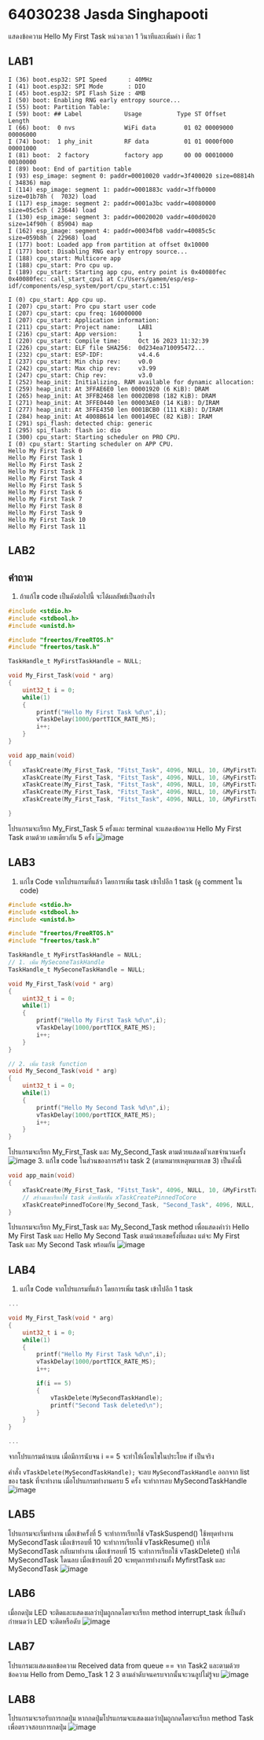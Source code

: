 # 64030238 Jasda Singhapooti

แสดงข้อความ Hello My First Task หน่วงเวลา 1 วินาทีและเพิ่มค่า i ทีละ 1
## LAB1
```
I (36) boot.esp32: SPI Speed      : 40MHz
I (41) boot.esp32: SPI Mode       : DIO
I (45) boot.esp32: SPI Flash Size : 4MB
I (50) boot: Enabling RNG early entropy source...
I (55) boot: Partition Table:
I (59) boot: ## Label            Usage          Type ST Offset   Length
I (66) boot:  0 nvs              WiFi data        01 02 00009000 00006000
I (74) boot:  1 phy_init         RF data          01 01 0000f000 00001000
I (81) boot:  2 factory          factory app      00 00 00010000 00100000
I (89) boot: End of partition table
I (93) esp_image: segment 0: paddr=00010020 vaddr=3f400020 size=08814h ( 34836) map
I (114) esp_image: segment 1: paddr=0001883c vaddr=3ffb0000 size=01b78h (  7032) load
I (117) esp_image: segment 2: paddr=0001a3bc vaddr=40080000 size=05c5ch ( 23644) load
I (130) esp_image: segment 3: paddr=00020020 vaddr=400d0020 size=14f90h ( 85904) map
I (162) esp_image: segment 4: paddr=00034fb8 vaddr=40085c5c size=059b8h ( 22968) load
I (177) boot: Loaded app from partition at offset 0x10000
I (177) boot: Disabling RNG early entropy source...
I (188) cpu_start: Multicore app
I (188) cpu_start: Pro cpu up.
I (189) cpu_start: Starting app cpu, entry point is 0x40080fec
0x40080fec: call_start_cpu1 at C:/Users/gamem/esp/esp-idf/components/esp_system/port/cpu_start.c:151

I (0) cpu_start: App cpu up.
I (207) cpu_start: Pro cpu start user code
I (207) cpu_start: cpu freq: 160000000
I (207) cpu_start: Application information:
I (211) cpu_start: Project name:     LAB1
I (216) cpu_start: App version:      1
I (220) cpu_start: Compile time:     Oct 16 2023 11:32:39
I (226) cpu_start: ELF file SHA256:  0d234ea710095472...
I (232) cpu_start: ESP-IDF:          v4.4.6
I (237) cpu_start: Min chip rev:     v0.0
I (242) cpu_start: Max chip rev:     v3.99
I (247) cpu_start: Chip rev:         v3.0
I (252) heap_init: Initializing. RAM available for dynamic allocation:
I (259) heap_init: At 3FFAE6E0 len 00001920 (6 KiB): DRAM
I (265) heap_init: At 3FFB2468 len 0002DB98 (182 KiB): DRAM
I (271) heap_init: At 3FFE0440 len 00003AE0 (14 KiB): D/IRAM
I (277) heap_init: At 3FFE4350 len 0001BCB0 (111 KiB): D/IRAM
I (284) heap_init: At 4008B614 len 000149EC (82 KiB): IRAM
I (291) spi_flash: detected chip: generic
I (295) spi_flash: flash io: dio
I (300) cpu_start: Starting scheduler on PRO CPU.
I (0) cpu_start: Starting scheduler on APP CPU.
Hello My First Task 0
Hello My First Task 1
Hello My First Task 2
Hello My First Task 3
Hello My First Task 4
Hello My First Task 5
Hello My First Task 6
Hello My First Task 7
Hello My First Task 8
Hello My First Task 9
Hello My First Task 10
Hello My First Task 11
```
## LAB2
## คำถาม 
1. ถ้าแก้ไข code เป็นดังต่อไปนี้ จะได้ผลลัพธ์เป็นอย่างไร

```c
#include <stdio.h>
#include <stdbool.h>
#include <unistd.h>

#include "freertos/FreeRTOS.h"
#include "freertos/task.h"

TaskHandle_t MyFirstTaskHandle = NULL;

void My_First_Task(void * arg)
{
	uint32_t i = 0;
	while(1)
	{
		printf("Hello My First Task %d\n",i);
		vTaskDelay(1000/portTICK_RATE_MS);
		i++;
	}
}

void app_main(void)
{
	xTaskCreate(My_First_Task, "Fitst_Task", 4096, NULL, 10, &MyFirstTaskHandle);
	xTaskCreate(My_First_Task, "Fitst_Task", 4096, NULL, 10, &MyFirstTaskHandle);
	xTaskCreate(My_First_Task, "Fitst_Task", 4096, NULL, 10, &MyFirstTaskHandle);
	xTaskCreate(My_First_Task, "Fitst_Task", 4096, NULL, 10, &MyFirstTaskHandle);
	xTaskCreate(My_First_Task, "Fitst_Task", 4096, NULL, 10, &MyFirstTaskHandle);

}

```
โปรแกรมจะเรียก My_First_Task 5 ครั้งและ terminal จะแสดงข้อความ Hello My First Task ตามด้วย เลขเดียวกัน 5 ครั้ง
![image](https://github.com/JASDA0000/ESP32-FreeRTOS-Intro/assets/103983336/bb4944a3-1d63-4c94-8f4c-f07728b712f9)
## LAB3
1. แก่ไข Code จากโปรแกรมที่แล้ว โดยการเพิ่ม task เข้าไปอีก 1 task (ดู comment ใน code)
```c
#include <stdio.h>
#include <stdbool.h>
#include <unistd.h>

#include "freertos/FreeRTOS.h"
#include "freertos/task.h"

TaskHandle_t MyFirstTaskHandle = NULL;
// 1. เพิ่ม MySeconeTaskHandle
TaskHandle_t MySeconeTaskHandle = NULL;

void My_First_Task(void * arg)
{
	uint32_t i = 0;
	while(1)
	{
		printf("Hello My First Task %d\n",i);
		vTaskDelay(1000/portTICK_RATE_MS);
		i++;
	}
}

// 2. เพิ่ม task function
void My_Second_Task(void * arg)
{
	uint32_t i = 0;
	while(1)
	{
		printf("Hello My Second Task %d\n",i);
		vTaskDelay(1000/portTICK_RATE_MS);
		i++;
	}
}
```
โปรแกรมจะเรียก My_First_Task และ My_Second_Task ตามด้วยแสดงตัวเลขจำนวนครั้ง
![image](https://github.com/JASDA0000/ESP32-FreeRTOS-Intro/assets/103983336/bfbc9527-b3c0-4b61-b98c-65645507a3b6)
3.  แก้ไข code ในส่วนของการสร้าง task 2 (ตามหมายเหตุหมายเลข 3) เป็นดังนี้

```c
void app_main(void)
{
	xTaskCreate(My_First_Task, "Fitst_Task", 4096, NULL, 10, &MyFirstTaskHandle);
	// สร้างและเรียกใช้ task ด้วยฟังก์ชัน xTaskCreatePinnedToCore
	xTaskCreatePinnedToCore(My_Second_Task, "Second_Task", 4096, NULL, 10, &MySeconeTaskHandle, 1);
}
```
โปรแกรมจะเรียก My_First_Task และ My_Second_Task method เพื่อแสดงคำว่า Hello My First Task และ Hello My Second Task ตามด้วยเลขครั้งที่แสดง
แต่จะ My First Task และ My Second Task พร้อมกัน
![image](https://github.com/JASDA0000/ESP32-FreeRTOS-Intro/assets/103983336/35a72ced-2eea-42f5-91fd-9d97aeafd6cd)

## LAB4
1. แก่ไข Code จากโปรแกรมที่แล้ว โดยการเพิ่ม task เข้าไปอีก 1 task

```c
...

void My_First_Task(void * arg)
{
	uint32_t i = 0;
	while(1)
	{
		printf("Hello My First Task %d\n",i);
		vTaskDelay(1000/portTICK_RATE_MS);
		i++;

		if(i == 5)
		{
			vTaskDelete(MySecondTaskHandle);
			printf("Second Task deleted\n");
		}
	}
}

...
```

จากโปรแกรมด้านบน เมื่อมีการนับจน i == 5 จะทำให้เงื่อนไขในประโยค if เป็นจริง

คำสั่ง `vTaskDelete(MySecondTaskHandle);` จะลบ `MySecondTaskHandle` ออกจาก list ของ task ที่จะทำงาน
เมื่อโปรแกรมทำงานครบ 5 ครั้ง จะทำการลบ MySecondTaskHandle
![image](https://github.com/JASDA0000/ESP32-FreeRTOS-Intro/assets/103983336/1fb995c6-1c20-463c-aa2c-69a0a76e38fb)
## LAB5
โปรแกรมจะเริ่มทำงาน เมื่อเข้าครั้งที่ 5 จะทำการเรียกใช้ vTaskSuspend() ใช้หยุดทำงาน MySecondTask เมื่อเข้ารอบที่ 10 จะทำการเรียกใช้ vTaskResume() ทำให้ MySecondTask กลับมาทำงาน 
เมื่อเข้ารอบที่ 15 จะทำการเรียกใช้ vTaskDelete() ทำให้ MySecondTask โดนลบ เมื่อเข้ารอบที่ 20 จะหยุดการทำงานทั้ง MyfirstTask และ MySecondTask
![image](https://github.com/JASDA0000/ESP32-FreeRTOS-Intro/assets/103983336/94db75de-3ebf-414b-bc93-ecd15714c8ed)
## LAB6
เมื่อกดปุ่ม LED จะติดและแสดงผลว่าปุ่มถูกกดโดยจะเรียก method interrupt_task ที่เป็นตัวกำหนดว่า LED จะติดหรือดับ
![image](https://github.com/JASDA0000/ESP32-FreeRTOS-Intro/assets/103983336/6ffe2ea8-d084-4a0e-8706-2c4e8729c484)
## LAB7
โปรแกรมะแสดงผลข้อความ Received data from queue == จาก Task2 และตามด้วยข้อความ Hello from Demo_Task 1 2 3 ตามลำดับจนครบจากนั้นจะวนลูปไม่รู้จบ
![image](https://github.com/JASDA0000/ESP32-FreeRTOS-Intro/assets/103983336/c75c0b98-fa9e-4511-b0ef-f7a8a74d2505)
## LAB8
โปรแกรมจะรอรับการกดปุ่ม หากกดปุ่มโปรแกรมจะแสดงผลว่าปุ่มถูกกดโดยจะเรียก method Task เพื่อตรวจสอบการกดปุ่ม
![image](https://github.com/JASDA0000/ESP32-FreeRTOS-Intro/assets/103983336/bc9f7acd-30e4-43b9-b3a9-86c5468a6647)


